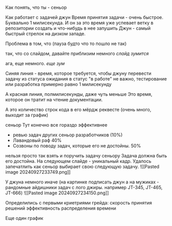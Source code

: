 Как понять, что ты - сеньор

Как работает с задачей джун
Время принятия задачи - очень быстрое. Буквально 1 милисекунда.
И он за это время уже успевает ветку в репозитории создать и что-нибудь в нее запушить
Джун - самый быстрый стрелок на дизком западе.

Проблема в том, что (пауза будто что то пошло не так)

так, что со слайдом, давайте приблизим немного
*слайд зумится*

ага, еще немного.
*еще зум*

Синяя линия - время, которое требуется, чтобы джуну перевести задачу из статуса ожидания в статус "в работе"
не важно, тестирование или разработка
примерно равно 1 милисекунду

А красная линия, полмилисекунды, даже чуть меньше
Это время, которое он тратит на чтение документации.

А это количество строк кода в его мёрдж реквесте (очень много, выходит за график)


сеньор
Тут конечно все гораздо эффективнее
- ревью задач других сеньор разработчиков (10%)
- Лавандовый раф 40%
- Созвоны по поводу задач, которые его не достойны. 50%

 нельзя просто так взять и поручить задачу сеньору
Задача должна быть его достойна.
На следующем слайде - уникальный кадр.
Удалось запечатлить как сеньор выбирает свою следующую задачу.
![[Pasted image 20240927233749.png]]

У джуна немного иначе (на картинке подписать джун а на мужиках - рандомные айдишники задач с лого джиры. например JT-345, JT-465, JT-666)
![[Pasted image 20240927234150.png]]

Определились с первыми криетриями грейда:
скорость принятия решений
эффективность распределения времени

Еще один график
